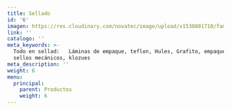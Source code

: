 ```yaml
---
title: Sellado
id: '6'
imagen: https://res.cloudinary.com/novatec/image/upload/v1530801710/familias/38567804fbfc7ebebd2acd318bde2d55-sellado.jpg
link: ''
catalogo: ''
meta_keywords: >-
  Todo en sellad:   Láminas de empaque, teflon, Hules, Grafito, empaquetadura,
  sellos mecánicos, klozues
meta_description: ''
weight: 6
menu:
  principal:
    parent: Productos
    weight: 6
---
```




